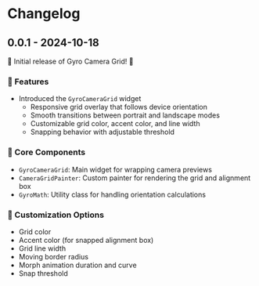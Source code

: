 # Changelog

## 0.0.1 - 2024-10-18

🎉 Initial release of Gyro Camera Grid! 🎉

### 🚀 Features

- Introduced the `GyroCameraGrid` widget
  - Responsive grid overlay that follows device orientation
  - Smooth transitions between portrait and landscape modes
  - Customizable grid color, accent color, and line width
  - Snapping behavior with adjustable threshold

### 🧰 Core Components

- `GyroCameraGrid`: Main widget for wrapping camera previews
- `CameraGridPainter`: Custom painter for rendering the grid and alignment box
- `GyroMath`: Utility class for handling orientation calculations

### 🎨 Customization Options

- Grid color
- Accent color (for snapped alignment box)
- Grid line width
- Moving border radius
- Morph animation duration and curve
- Snap threshold
